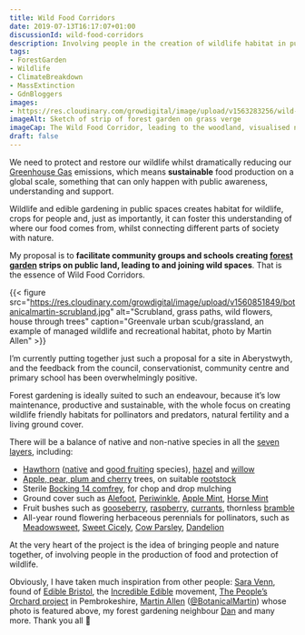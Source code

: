 ```yaml
---
title: Wild Food Corridors
date: 2019-07-13T16:17:07+01:00
discussionId: wild-food-corridors
description: Involving people in the creation of wildlife habitat in public spaces whilst simultaneously providing a harvest is a way to focus minds on our existential environmental threats
tags: 
- ForestGarden
- Wildlife
- ClimateBreakdown
- MassExtinction
- GdnBloggers
images: 
- https://res.cloudinary.com/growdigital/image/upload/v1563283256/wild-food-corridor.jpg
imageAlt: Sketch of strip of forest garden on grass verge
imageCap: The Wild Food Corridor, leading to the woodland, visualised neatly with colour pencils
draft: false
---
```


We need to protect and restore our wildlife whilst dramatically reducing our [Greenhouse Gas](https://en.wikipedia.org/wiki/Greenhouse_gas) emissions, which means **sustainable** food production on a global scale, something that can only happen with public awareness, understanding and support.

Wildlife and edible gardening in public spaces creates habitat for wildlife, crops for people and, just as importantly, it can foster this understanding of where our food comes from, whilst connecting different parts of society with nature.

My proposal is to **facilitate community groups and schools creating [forest garden](https://www.forestgarden.wales/blog/what-is-a-forest-garden/) strips on public land, leading to and joining wild spaces**. That is the essence of Wild Food Corridors.

{{< figure src="https://res.cloudinary.com/growdigital/image/upload/v1560851849/botanicalmartin-scrubland.jpg" alt="Scrubland, grass paths, wild flowers, house through trees" caption="Greenvale urban scub/grassland, an example of managed wildlife and recreational habitat, photo by Martin Allen" >}}

I’m currently putting together just such a proposal for a site in Aberystwyth, and the feedback from the council, conservationist, community centre and primary school has been overwhelmingly positive.

Forest gardening is ideally suited to such an endeavour, because it’s low maintenance, productive and sustainable, with the whole focus on creating wildlife friendly habitats for pollinators and predators, natural fertility and a living ground cover.

There will be a balance of native and non-native species in all the [seven layers](https://www.forestgarden.wales/blog/seven-layers-forest-garden/), including:

* [Hawthorn](https://en.m.wikipedia.org/wiki/Crataegus) ([native](https://pfaf.org/user/Plant.aspx?LatinName=Crataegus+monogyna) and [good fruiting](https://pfaf.org/user/plant.aspx?LatinName=Crataegus+arnoldiana) species), [hazel](https://pfaf.org/user/plant.aspx?latinname=Corylus+avellana) and [willow](https://en.wikipedia.org/wiki/Willow)
* [Apple, pear, plum and cherry](https://www.orangepippin.com) trees, on suitable [rootstock](https://www.forestgarden.wales/blog/rootstock-reference/)
* Sterile [Bocking 14 comfrey](https://pfaf.org/user/Plant.aspx?LatinName=Symphytum+officinale), for chop and drop mulching
* Ground cover such as [Alefoot](https://pfaf.org/user/Plant.aspx?LatinName=Glechoma+hederacea), [Periwinkle](https://pfaf.org/user/plant.aspx?latinname=Vinca+minor), [Apple Mint](https://pfaf.org/user/Plant.aspx?LatinName=Mentha+suaveolens), [Horse Mint](https://pfaf.org/user/Plant.aspx?LatinName=Mentha+longifolia)
* Fruit bushes such as [gooseberry](https://pfaf.org/user/Plant.aspx?LatinName=Ribes+uva-crispa), [raspberry](https://pfaf.org/user/Plant.aspx?LatinName=Rubus+idaeus), [currants](https://pfaf.org/user/plant.aspx?latinname=Ribes+rubrum), thornless [bramble](https://pfaf.org/user/plant.aspx?latinname=Rubus+fruticosus)
* All-year round flowering herbaceous perennials for pollinators, such as [Meadowsweet](https://pfaf.org/user/Plant.aspx?LatinName=Filipendula+ulmaria), [Sweet Cicely](https://pfaf.org/user/plant.aspx?LatinName=Myrrhis+odorata), [Cow Parsley](https://pfaf.org/user/Plant.aspx?LatinName=Anthriscus+sylvestris), [Dandelion](https://pfaf.org/user/plant.aspx?latinname=Taraxacum+officinale) 

At the very heart of the project is the idea of bringing people and nature together, of involving people in the production of food and protection of wildlife.

Obviously, I have taken much inspiration from other people: [Sara Venn](https://twitter.com/Saralimback), found of [Edible Bristol](http://ediblebristol.org.uk), the [Incredible Edible](https://www.incredibleedible.org.uk) movement, [The People’s Orchard project](http://www.stdogmaelsabbey.org.uk/peoplesorchard) in Pembrokeshire, [Martin Allen](http://martinjallen.com) ([@BotanicalMartin](https://mobile.twitter.com/BotanicalMartin)) whose photo is featured above, my forest gardening neighbour [Dan]() and many more. Thank you all 🙂
